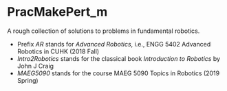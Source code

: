 # PracMakePert_m
A rough collection of solutions to problems in fundamental robotics.
* Prefix *AR* stands for *Advanced Robotics*, i.e., ENGG 5402 Advanced Robotics in CUHK (2018 Fall)
* *Intro2Robotics* stands for the classical book *Introduction to Robotics* by John J Craig
* *MAEG5090* stands for the course MAEG 5090 Topics in Robotics (2019 Spring)
